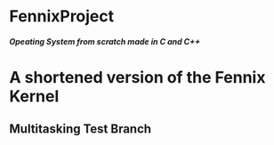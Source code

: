 # FennixProject
##### Opeating System from scratch made in C and C++

# A shortened version of the Fennix Kernel
## Multitasking Test Branch